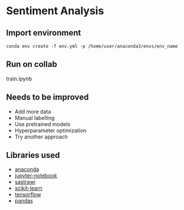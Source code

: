 # Sentiment Analysis

## Import environment
```
conda env create -f env.yml -p /home/user/anaconda3/envs/env_name
```

## Run on collab
train.ipynb

## Needs to be improved
- Add more data
- Manual labelling
- Use pretrained models
- Hyperparameter optimization
- Try another approach


## Libraries used
- [anaconda](https://www.anaconda.com/)
- [jupyter-notebook](https://jupyter.org/)
- [sastrawi](https://github.com/sastrawi/sastrawi)
- [scikit-learn](https://scikit-learn.org/stable/)
- [tensorflow](https://www.tensorflow.org/)
- [pandas](https://pandas.pydata.org/)
